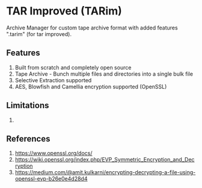 # TAR Improved (TARim)
Archive Manager for custom tape archive format with added features ".tarim" (for  tar improved).

## Features
1. Built from scratch and completely open source
2. Tape Archive - Bunch multiple files and directories into a single bulk file
3. Selective Extraction supported
4. AES, Blowfish and Camellia encryption supported (OpenSSL)

## Limitations
1. 

## References
1. https://www.openssl.org/docs/
2. https://wiki.openssl.org/index.php/EVP_Symmetric_Encryption_and_Decryption
3. https://medium.com/@amit.kulkarni/encrypting-decrypting-a-file-using-openssl-evp-b26e0e4d28d4